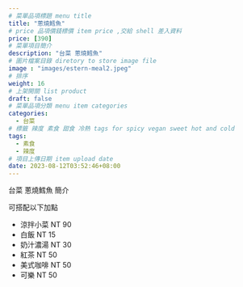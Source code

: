 ```yaml
---
# 菜單品項標題 menu title 
title: "蔥燒鱈魚"
# price 品項價錢標價 item price ,交給 shell 差入資料
price: [390] 
# 菜單項目簡介 
description: "台菜 蔥燒鱈魚"
# 圖片檔案目錄 diretory to store image file
image : "images/estern-meal2.jpeg"
# 排序
weight: 16 
# 上架開關 list product 
draft: false
# 菜單品項分類 menu item categories 
categories:
  - 台菜
# 標籤 辣度 素食 甜食 冷熱 tags for spicy vegan sweet hot and cold 
tags:
  - 素食
  - 辣度
# 項目上傳日期 item upload date 
date: 2023-08-12T03:52:46+08:00
---
```


台菜 蔥燒鱈魚 簡介

可搭配以下加點

- 涼拌小菜  NT 90
- 白飯 NT 15
- 奶汁濃湯 NT 30
- 紅茶  NT 50
- 美式咖啡 NT 50
- 可樂 NT 50
